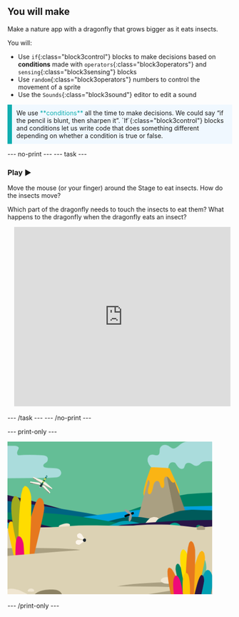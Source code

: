 ## You will make

Make a nature app with a dragonfly that grows bigger as it eats insects.

You will:
+ Use `if`{:class="block3control"} blocks to make decisions based on **conditions** made with `operators`{:class="block3operators"} and `sensing`{:class="block3sensing"} blocks
+ Use `random`{:class="block3operators"} numbers to control the movement of a sprite
+ Use the `Sounds`{:class="block3sound"} editor to edit a sound

<p style="border-left: solid; border-width:10px; border-color: #0faeb0; background-color: aliceblue; padding: 10px;">
We use <span style="color: #0faeb0">**conditions**</span> all the time to make decisions. We could say “if the pencil is blunt, then sharpen it”. `If`{:class="block3control"} blocks and conditions let us write code that does something different depending on whether a condition is true or false.</p>

--- no-print ---
--- task ---

### Play ▶️ 
<div style="display: flex; flex-wrap: wrap">
<div style="flex-basis: 175px; flex-grow: 1">  
Move the mouse (or your finger) around the Stage to eat insects. How do the insects move?

Which part of the dragonfly needs to touch the insects to eat them? What happens to the dragonfly when the dragonfly eats an insect?
</div>
<div class="scratch-preview" style="margin-left: 15px;">
  <iframe allowtransparency="true" width="485" height="402" src="https://scratch.mit.edu/projects/embed/521688740/?autostart=false" frameborder="0"></iframe>
</div>
</div>

--- /task ---
--- /no-print ---

--- print-only ---

![Completed project](images/showcase_static.png)

--- /print-only ---

